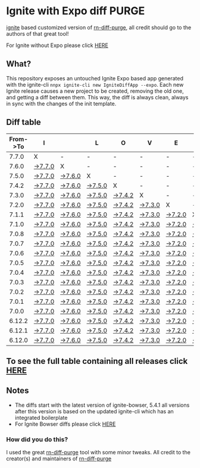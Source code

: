 # Ignite with Expo diff PURGE

[ignite](https://github.com/infinitered/ignite) based customized version of [rn-diff-purge](https://github.com/react-native-community/rn-diff-purge/), all credit should go to the authors of that great tool!

For Ignite without Expo please click [HERE](https://github.com/nirre7/ignite-diff-purge)

## What?

This repository exposes an untouched Ignite Expo based app generated with the ignite-cli
`nnpx ignite-cli new IgniteDiffApp --expo`. Each new Ignite release causes a new project to be created, removing the old one, and getting a diff between them. This way, the diff is always clean, always in sync with the changes of the init template.

## Diff table

| From->To | I                                                                                                 |                                                                                                   | L                                                                                                 | O                                                                                                 | V                                                                                                 | E                                                                                                 |                                                                                                   | D                                                                                                 | I                                                                                                 | F                                                                                                 | F                                                                                                 | S                                                                                                 |                                                                                                   |                                                                                                   |                                                                                                   |                                                                                                   |                                                                                                   |                                                                                                     |                                                                                                     |     |
| -------- | ------------------------------------------------------------------------------------------------- | ------------------------------------------------------------------------------------------------- | ------------------------------------------------------------------------------------------------- | ------------------------------------------------------------------------------------------------- | ------------------------------------------------------------------------------------------------- | ------------------------------------------------------------------------------------------------- | ------------------------------------------------------------------------------------------------- | ------------------------------------------------------------------------------------------------- | ------------------------------------------------------------------------------------------------- | ------------------------------------------------------------------------------------------------- | ------------------------------------------------------------------------------------------------- | ------------------------------------------------------------------------------------------------- | ------------------------------------------------------------------------------------------------- | ------------------------------------------------------------------------------------------------- | ------------------------------------------------------------------------------------------------- | ------------------------------------------------------------------------------------------------- | ------------------------------------------------------------------------------------------------- | --------------------------------------------------------------------------------------------------- | --------------------------------------------------------------------------------------------------- | --- |
| 7.7.0    | X                                                                                                 | -                                                                                                 | -                                                                                                 | -                                                                                                 | -                                                                                                 | -                                                                                                 | -                                                                                                 | -                                                                                                 | -                                                                                                 | -                                                                                                 | -                                                                                                 | -                                                                                                 | -                                                                                                 | -                                                                                                 | -                                                                                                 | -                                                                                                 | -                                                                                                 | -                                                                                                   | -                                                                                                   | -   |
| 7.6.0    | [->7.7.0](https://github.com/nirre7/ignite-expo-diff-purge/compare/release/7.6.0..release/7.7.0)  | X                                                                                                 | -                                                                                                 | -                                                                                                 | -                                                                                                 | -                                                                                                 | -                                                                                                 | -                                                                                                 | -                                                                                                 | -                                                                                                 | -                                                                                                 | -                                                                                                 | -                                                                                                 | -                                                                                                 | -                                                                                                 | -                                                                                                 | -                                                                                                 | -                                                                                                   | -                                                                                                   | -   |
| 7.5.0    | [->7.7.0](https://github.com/nirre7/ignite-expo-diff-purge/compare/release/7.5.0..release/7.7.0)  | [->7.6.0](https://github.com/nirre7/ignite-expo-diff-purge/compare/release/7.5.0..release/7.6.0)  | X                                                                                                 | -                                                                                                 | -                                                                                                 | -                                                                                                 | -                                                                                                 | -                                                                                                 | -                                                                                                 | -                                                                                                 | -                                                                                                 | -                                                                                                 | -                                                                                                 | -                                                                                                 | -                                                                                                 | -                                                                                                 | -                                                                                                 | -                                                                                                   | -                                                                                                   | -   |
| 7.4.2    | [->7.7.0](https://github.com/nirre7/ignite-expo-diff-purge/compare/release/7.4.2..release/7.7.0)  | [->7.6.0](https://github.com/nirre7/ignite-expo-diff-purge/compare/release/7.4.2..release/7.6.0)  | [->7.5.0](https://github.com/nirre7/ignite-expo-diff-purge/compare/release/7.4.2..release/7.5.0)  | X                                                                                                 | -                                                                                                 | -                                                                                                 | -                                                                                                 | -                                                                                                 | -                                                                                                 | -                                                                                                 | -                                                                                                 | -                                                                                                 | -                                                                                                 | -                                                                                                 | -                                                                                                 | -                                                                                                 | -                                                                                                 | -                                                                                                   | -                                                                                                   | -   |
| 7.3.0    | [->7.7.0](https://github.com/nirre7/ignite-expo-diff-purge/compare/release/7.3.0..release/7.7.0)  | [->7.6.0](https://github.com/nirre7/ignite-expo-diff-purge/compare/release/7.3.0..release/7.6.0)  | [->7.5.0](https://github.com/nirre7/ignite-expo-diff-purge/compare/release/7.3.0..release/7.5.0)  | [->7.4.2](https://github.com/nirre7/ignite-expo-diff-purge/compare/release/7.3.0..release/7.4.2)  | X                                                                                                 | -                                                                                                 | -                                                                                                 | -                                                                                                 | -                                                                                                 | -                                                                                                 | -                                                                                                 | -                                                                                                 | -                                                                                                 | -                                                                                                 | -                                                                                                 | -                                                                                                 | -                                                                                                 | -                                                                                                   | -                                                                                                   | -   |
| 7.2.0    | [->7.7.0](https://github.com/nirre7/ignite-expo-diff-purge/compare/release/7.2.0..release/7.7.0)  | [->7.6.0](https://github.com/nirre7/ignite-expo-diff-purge/compare/release/7.2.0..release/7.6.0)  | [->7.5.0](https://github.com/nirre7/ignite-expo-diff-purge/compare/release/7.2.0..release/7.5.0)  | [->7.4.2](https://github.com/nirre7/ignite-expo-diff-purge/compare/release/7.2.0..release/7.4.2)  | [->7.3.0](https://github.com/nirre7/ignite-expo-diff-purge/compare/release/7.2.0..release/7.3.0)  | X                                                                                                 | -                                                                                                 | -                                                                                                 | -                                                                                                 | -                                                                                                 | -                                                                                                 | -                                                                                                 | -                                                                                                 | -                                                                                                 | -                                                                                                 | -                                                                                                 | -                                                                                                 | -                                                                                                   | -                                                                                                   | -   |
| 7.1.1    | [->7.7.0](https://github.com/nirre7/ignite-expo-diff-purge/compare/release/7.1.1..release/7.7.0)  | [->7.6.0](https://github.com/nirre7/ignite-expo-diff-purge/compare/release/7.1.1..release/7.6.0)  | [->7.5.0](https://github.com/nirre7/ignite-expo-diff-purge/compare/release/7.1.1..release/7.5.0)  | [->7.4.2](https://github.com/nirre7/ignite-expo-diff-purge/compare/release/7.1.1..release/7.4.2)  | [->7.3.0](https://github.com/nirre7/ignite-expo-diff-purge/compare/release/7.1.1..release/7.3.0)  | [->7.2.0](https://github.com/nirre7/ignite-expo-diff-purge/compare/release/7.1.1..release/7.2.0)  | X                                                                                                 | -                                                                                                 | -                                                                                                 | -                                                                                                 | -                                                                                                 | -                                                                                                 | -                                                                                                 | -                                                                                                 | -                                                                                                 | -                                                                                                 | -                                                                                                 | -                                                                                                   | -                                                                                                   | -   |
| 7.1.0    | [->7.7.0](https://github.com/nirre7/ignite-expo-diff-purge/compare/release/7.1.0..release/7.7.0)  | [->7.6.0](https://github.com/nirre7/ignite-expo-diff-purge/compare/release/7.1.0..release/7.6.0)  | [->7.5.0](https://github.com/nirre7/ignite-expo-diff-purge/compare/release/7.1.0..release/7.5.0)  | [->7.4.2](https://github.com/nirre7/ignite-expo-diff-purge/compare/release/7.1.0..release/7.4.2)  | [->7.3.0](https://github.com/nirre7/ignite-expo-diff-purge/compare/release/7.1.0..release/7.3.0)  | [->7.2.0](https://github.com/nirre7/ignite-expo-diff-purge/compare/release/7.1.0..release/7.2.0)  | [->7.1.1](https://github.com/nirre7/ignite-expo-diff-purge/compare/release/7.1.0..release/7.1.1)  | X                                                                                                 | -                                                                                                 | -                                                                                                 | -                                                                                                 | -                                                                                                 | -                                                                                                 | -                                                                                                 | -                                                                                                 | -                                                                                                 | -                                                                                                 | -                                                                                                   | -                                                                                                   | -   |
| 7.0.8    | [->7.7.0](https://github.com/nirre7/ignite-expo-diff-purge/compare/release/7.0.8..release/7.7.0)  | [->7.6.0](https://github.com/nirre7/ignite-expo-diff-purge/compare/release/7.0.8..release/7.6.0)  | [->7.5.0](https://github.com/nirre7/ignite-expo-diff-purge/compare/release/7.0.8..release/7.5.0)  | [->7.4.2](https://github.com/nirre7/ignite-expo-diff-purge/compare/release/7.0.8..release/7.4.2)  | [->7.3.0](https://github.com/nirre7/ignite-expo-diff-purge/compare/release/7.0.8..release/7.3.0)  | [->7.2.0](https://github.com/nirre7/ignite-expo-diff-purge/compare/release/7.0.8..release/7.2.0)  | [->7.1.1](https://github.com/nirre7/ignite-expo-diff-purge/compare/release/7.0.8..release/7.1.1)  | [->7.1.0](https://github.com/nirre7/ignite-expo-diff-purge/compare/release/7.0.8..release/7.1.0)  | X                                                                                                 | -                                                                                                 | -                                                                                                 | -                                                                                                 | -                                                                                                 | -                                                                                                 | -                                                                                                 | -                                                                                                 | -                                                                                                 | -                                                                                                   | -                                                                                                   | -   |
| 7.0.7    | [->7.7.0](https://github.com/nirre7/ignite-expo-diff-purge/compare/release/7.0.7..release/7.7.0)  | [->7.6.0](https://github.com/nirre7/ignite-expo-diff-purge/compare/release/7.0.7..release/7.6.0)  | [->7.5.0](https://github.com/nirre7/ignite-expo-diff-purge/compare/release/7.0.7..release/7.5.0)  | [->7.4.2](https://github.com/nirre7/ignite-expo-diff-purge/compare/release/7.0.7..release/7.4.2)  | [->7.3.0](https://github.com/nirre7/ignite-expo-diff-purge/compare/release/7.0.7..release/7.3.0)  | [->7.2.0](https://github.com/nirre7/ignite-expo-diff-purge/compare/release/7.0.7..release/7.2.0)  | [->7.1.1](https://github.com/nirre7/ignite-expo-diff-purge/compare/release/7.0.7..release/7.1.1)  | [->7.1.0](https://github.com/nirre7/ignite-expo-diff-purge/compare/release/7.0.7..release/7.1.0)  | [->7.0.8](https://github.com/nirre7/ignite-expo-diff-purge/compare/release/7.0.7..release/7.0.8)  | X                                                                                                 | -                                                                                                 | -                                                                                                 | -                                                                                                 | -                                                                                                 | -                                                                                                 | -                                                                                                 | -                                                                                                 | -                                                                                                   | -                                                                                                   | -   |
| 7.0.6    | [->7.7.0](https://github.com/nirre7/ignite-expo-diff-purge/compare/release/7.0.6..release/7.7.0)  | [->7.6.0](https://github.com/nirre7/ignite-expo-diff-purge/compare/release/7.0.6..release/7.6.0)  | [->7.5.0](https://github.com/nirre7/ignite-expo-diff-purge/compare/release/7.0.6..release/7.5.0)  | [->7.4.2](https://github.com/nirre7/ignite-expo-diff-purge/compare/release/7.0.6..release/7.4.2)  | [->7.3.0](https://github.com/nirre7/ignite-expo-diff-purge/compare/release/7.0.6..release/7.3.0)  | [->7.2.0](https://github.com/nirre7/ignite-expo-diff-purge/compare/release/7.0.6..release/7.2.0)  | [->7.1.1](https://github.com/nirre7/ignite-expo-diff-purge/compare/release/7.0.6..release/7.1.1)  | [->7.1.0](https://github.com/nirre7/ignite-expo-diff-purge/compare/release/7.0.6..release/7.1.0)  | [->7.0.8](https://github.com/nirre7/ignite-expo-diff-purge/compare/release/7.0.6..release/7.0.8)  | [->7.0.7](https://github.com/nirre7/ignite-expo-diff-purge/compare/release/7.0.6..release/7.0.7)  | X                                                                                                 | -                                                                                                 | -                                                                                                 | -                                                                                                 | -                                                                                                 | -                                                                                                 | -                                                                                                 | -                                                                                                   | -                                                                                                   | -   |
| 7.0.5    | [->7.7.0](https://github.com/nirre7/ignite-expo-diff-purge/compare/release/7.0.5..release/7.7.0)  | [->7.6.0](https://github.com/nirre7/ignite-expo-diff-purge/compare/release/7.0.5..release/7.6.0)  | [->7.5.0](https://github.com/nirre7/ignite-expo-diff-purge/compare/release/7.0.5..release/7.5.0)  | [->7.4.2](https://github.com/nirre7/ignite-expo-diff-purge/compare/release/7.0.5..release/7.4.2)  | [->7.3.0](https://github.com/nirre7/ignite-expo-diff-purge/compare/release/7.0.5..release/7.3.0)  | [->7.2.0](https://github.com/nirre7/ignite-expo-diff-purge/compare/release/7.0.5..release/7.2.0)  | [->7.1.1](https://github.com/nirre7/ignite-expo-diff-purge/compare/release/7.0.5..release/7.1.1)  | [->7.1.0](https://github.com/nirre7/ignite-expo-diff-purge/compare/release/7.0.5..release/7.1.0)  | [->7.0.8](https://github.com/nirre7/ignite-expo-diff-purge/compare/release/7.0.5..release/7.0.8)  | [->7.0.7](https://github.com/nirre7/ignite-expo-diff-purge/compare/release/7.0.5..release/7.0.7)  | [->7.0.6](https://github.com/nirre7/ignite-expo-diff-purge/compare/release/7.0.5..release/7.0.6)  | X                                                                                                 | -                                                                                                 | -                                                                                                 | -                                                                                                 | -                                                                                                 | -                                                                                                 | -                                                                                                   | -                                                                                                   | -   |
| 7.0.4    | [->7.7.0](https://github.com/nirre7/ignite-expo-diff-purge/compare/release/7.0.4..release/7.7.0)  | [->7.6.0](https://github.com/nirre7/ignite-expo-diff-purge/compare/release/7.0.4..release/7.6.0)  | [->7.5.0](https://github.com/nirre7/ignite-expo-diff-purge/compare/release/7.0.4..release/7.5.0)  | [->7.4.2](https://github.com/nirre7/ignite-expo-diff-purge/compare/release/7.0.4..release/7.4.2)  | [->7.3.0](https://github.com/nirre7/ignite-expo-diff-purge/compare/release/7.0.4..release/7.3.0)  | [->7.2.0](https://github.com/nirre7/ignite-expo-diff-purge/compare/release/7.0.4..release/7.2.0)  | [->7.1.1](https://github.com/nirre7/ignite-expo-diff-purge/compare/release/7.0.4..release/7.1.1)  | [->7.1.0](https://github.com/nirre7/ignite-expo-diff-purge/compare/release/7.0.4..release/7.1.0)  | [->7.0.8](https://github.com/nirre7/ignite-expo-diff-purge/compare/release/7.0.4..release/7.0.8)  | [->7.0.7](https://github.com/nirre7/ignite-expo-diff-purge/compare/release/7.0.4..release/7.0.7)  | [->7.0.6](https://github.com/nirre7/ignite-expo-diff-purge/compare/release/7.0.4..release/7.0.6)  | [->7.0.5](https://github.com/nirre7/ignite-expo-diff-purge/compare/release/7.0.4..release/7.0.5)  | X                                                                                                 | -                                                                                                 | -                                                                                                 | -                                                                                                 | -                                                                                                 | -                                                                                                   | -                                                                                                   | -   |
| 7.0.3    | [->7.7.0](https://github.com/nirre7/ignite-expo-diff-purge/compare/release/7.0.3..release/7.7.0)  | [->7.6.0](https://github.com/nirre7/ignite-expo-diff-purge/compare/release/7.0.3..release/7.6.0)  | [->7.5.0](https://github.com/nirre7/ignite-expo-diff-purge/compare/release/7.0.3..release/7.5.0)  | [->7.4.2](https://github.com/nirre7/ignite-expo-diff-purge/compare/release/7.0.3..release/7.4.2)  | [->7.3.0](https://github.com/nirre7/ignite-expo-diff-purge/compare/release/7.0.3..release/7.3.0)  | [->7.2.0](https://github.com/nirre7/ignite-expo-diff-purge/compare/release/7.0.3..release/7.2.0)  | [->7.1.1](https://github.com/nirre7/ignite-expo-diff-purge/compare/release/7.0.3..release/7.1.1)  | [->7.1.0](https://github.com/nirre7/ignite-expo-diff-purge/compare/release/7.0.3..release/7.1.0)  | [->7.0.8](https://github.com/nirre7/ignite-expo-diff-purge/compare/release/7.0.3..release/7.0.8)  | [->7.0.7](https://github.com/nirre7/ignite-expo-diff-purge/compare/release/7.0.3..release/7.0.7)  | [->7.0.6](https://github.com/nirre7/ignite-expo-diff-purge/compare/release/7.0.3..release/7.0.6)  | [->7.0.5](https://github.com/nirre7/ignite-expo-diff-purge/compare/release/7.0.3..release/7.0.5)  | [->7.0.4](https://github.com/nirre7/ignite-expo-diff-purge/compare/release/7.0.3..release/7.0.4)  | X                                                                                                 | -                                                                                                 | -                                                                                                 | -                                                                                                 | -                                                                                                   | -                                                                                                   | -   |
| 7.0.2    | [->7.7.0](https://github.com/nirre7/ignite-expo-diff-purge/compare/release/7.0.2..release/7.7.0)  | [->7.6.0](https://github.com/nirre7/ignite-expo-diff-purge/compare/release/7.0.2..release/7.6.0)  | [->7.5.0](https://github.com/nirre7/ignite-expo-diff-purge/compare/release/7.0.2..release/7.5.0)  | [->7.4.2](https://github.com/nirre7/ignite-expo-diff-purge/compare/release/7.0.2..release/7.4.2)  | [->7.3.0](https://github.com/nirre7/ignite-expo-diff-purge/compare/release/7.0.2..release/7.3.0)  | [->7.2.0](https://github.com/nirre7/ignite-expo-diff-purge/compare/release/7.0.2..release/7.2.0)  | [->7.1.1](https://github.com/nirre7/ignite-expo-diff-purge/compare/release/7.0.2..release/7.1.1)  | [->7.1.0](https://github.com/nirre7/ignite-expo-diff-purge/compare/release/7.0.2..release/7.1.0)  | [->7.0.8](https://github.com/nirre7/ignite-expo-diff-purge/compare/release/7.0.2..release/7.0.8)  | [->7.0.7](https://github.com/nirre7/ignite-expo-diff-purge/compare/release/7.0.2..release/7.0.7)  | [->7.0.6](https://github.com/nirre7/ignite-expo-diff-purge/compare/release/7.0.2..release/7.0.6)  | [->7.0.5](https://github.com/nirre7/ignite-expo-diff-purge/compare/release/7.0.2..release/7.0.5)  | [->7.0.4](https://github.com/nirre7/ignite-expo-diff-purge/compare/release/7.0.2..release/7.0.4)  | [->7.0.3](https://github.com/nirre7/ignite-expo-diff-purge/compare/release/7.0.2..release/7.0.3)  | X                                                                                                 | -                                                                                                 | -                                                                                                 | -                                                                                                   | -                                                                                                   | -   |
| 7.0.1    | [->7.7.0](https://github.com/nirre7/ignite-expo-diff-purge/compare/release/7.0.1..release/7.7.0)  | [->7.6.0](https://github.com/nirre7/ignite-expo-diff-purge/compare/release/7.0.1..release/7.6.0)  | [->7.5.0](https://github.com/nirre7/ignite-expo-diff-purge/compare/release/7.0.1..release/7.5.0)  | [->7.4.2](https://github.com/nirre7/ignite-expo-diff-purge/compare/release/7.0.1..release/7.4.2)  | [->7.3.0](https://github.com/nirre7/ignite-expo-diff-purge/compare/release/7.0.1..release/7.3.0)  | [->7.2.0](https://github.com/nirre7/ignite-expo-diff-purge/compare/release/7.0.1..release/7.2.0)  | [->7.1.1](https://github.com/nirre7/ignite-expo-diff-purge/compare/release/7.0.1..release/7.1.1)  | [->7.1.0](https://github.com/nirre7/ignite-expo-diff-purge/compare/release/7.0.1..release/7.1.0)  | [->7.0.8](https://github.com/nirre7/ignite-expo-diff-purge/compare/release/7.0.1..release/7.0.8)  | [->7.0.7](https://github.com/nirre7/ignite-expo-diff-purge/compare/release/7.0.1..release/7.0.7)  | [->7.0.6](https://github.com/nirre7/ignite-expo-diff-purge/compare/release/7.0.1..release/7.0.6)  | [->7.0.5](https://github.com/nirre7/ignite-expo-diff-purge/compare/release/7.0.1..release/7.0.5)  | [->7.0.4](https://github.com/nirre7/ignite-expo-diff-purge/compare/release/7.0.1..release/7.0.4)  | [->7.0.3](https://github.com/nirre7/ignite-expo-diff-purge/compare/release/7.0.1..release/7.0.3)  | [->7.0.2](https://github.com/nirre7/ignite-expo-diff-purge/compare/release/7.0.1..release/7.0.2)  | X                                                                                                 | -                                                                                                 | -                                                                                                   | -                                                                                                   | -   |
| 7.0.0    | [->7.7.0](https://github.com/nirre7/ignite-expo-diff-purge/compare/release/7.0.0..release/7.7.0)  | [->7.6.0](https://github.com/nirre7/ignite-expo-diff-purge/compare/release/7.0.0..release/7.6.0)  | [->7.5.0](https://github.com/nirre7/ignite-expo-diff-purge/compare/release/7.0.0..release/7.5.0)  | [->7.4.2](https://github.com/nirre7/ignite-expo-diff-purge/compare/release/7.0.0..release/7.4.2)  | [->7.3.0](https://github.com/nirre7/ignite-expo-diff-purge/compare/release/7.0.0..release/7.3.0)  | [->7.2.0](https://github.com/nirre7/ignite-expo-diff-purge/compare/release/7.0.0..release/7.2.0)  | [->7.1.1](https://github.com/nirre7/ignite-expo-diff-purge/compare/release/7.0.0..release/7.1.1)  | [->7.1.0](https://github.com/nirre7/ignite-expo-diff-purge/compare/release/7.0.0..release/7.1.0)  | [->7.0.8](https://github.com/nirre7/ignite-expo-diff-purge/compare/release/7.0.0..release/7.0.8)  | [->7.0.7](https://github.com/nirre7/ignite-expo-diff-purge/compare/release/7.0.0..release/7.0.7)  | [->7.0.6](https://github.com/nirre7/ignite-expo-diff-purge/compare/release/7.0.0..release/7.0.6)  | [->7.0.5](https://github.com/nirre7/ignite-expo-diff-purge/compare/release/7.0.0..release/7.0.5)  | [->7.0.4](https://github.com/nirre7/ignite-expo-diff-purge/compare/release/7.0.0..release/7.0.4)  | [->7.0.3](https://github.com/nirre7/ignite-expo-diff-purge/compare/release/7.0.0..release/7.0.3)  | [->7.0.2](https://github.com/nirre7/ignite-expo-diff-purge/compare/release/7.0.0..release/7.0.2)  | [->7.0.1](https://github.com/nirre7/ignite-expo-diff-purge/compare/release/7.0.0..release/7.0.1)  | X                                                                                                 | -                                                                                                   | -                                                                                                   | -   |
| 6.12.2   | [->7.7.0](https://github.com/nirre7/ignite-expo-diff-purge/compare/release/6.12.2..release/7.7.0) | [->7.6.0](https://github.com/nirre7/ignite-expo-diff-purge/compare/release/6.12.2..release/7.6.0) | [->7.5.0](https://github.com/nirre7/ignite-expo-diff-purge/compare/release/6.12.2..release/7.5.0) | [->7.4.2](https://github.com/nirre7/ignite-expo-diff-purge/compare/release/6.12.2..release/7.4.2) | [->7.3.0](https://github.com/nirre7/ignite-expo-diff-purge/compare/release/6.12.2..release/7.3.0) | [->7.2.0](https://github.com/nirre7/ignite-expo-diff-purge/compare/release/6.12.2..release/7.2.0) | [->7.1.1](https://github.com/nirre7/ignite-expo-diff-purge/compare/release/6.12.2..release/7.1.1) | [->7.1.0](https://github.com/nirre7/ignite-expo-diff-purge/compare/release/6.12.2..release/7.1.0) | [->7.0.8](https://github.com/nirre7/ignite-expo-diff-purge/compare/release/6.12.2..release/7.0.8) | [->7.0.7](https://github.com/nirre7/ignite-expo-diff-purge/compare/release/6.12.2..release/7.0.7) | [->7.0.6](https://github.com/nirre7/ignite-expo-diff-purge/compare/release/6.12.2..release/7.0.6) | [->7.0.5](https://github.com/nirre7/ignite-expo-diff-purge/compare/release/6.12.2..release/7.0.5) | [->7.0.4](https://github.com/nirre7/ignite-expo-diff-purge/compare/release/6.12.2..release/7.0.4) | [->7.0.3](https://github.com/nirre7/ignite-expo-diff-purge/compare/release/6.12.2..release/7.0.3) | [->7.0.2](https://github.com/nirre7/ignite-expo-diff-purge/compare/release/6.12.2..release/7.0.2) | [->7.0.1](https://github.com/nirre7/ignite-expo-diff-purge/compare/release/6.12.2..release/7.0.1) | [->7.0.0](https://github.com/nirre7/ignite-expo-diff-purge/compare/release/6.12.2..release/7.0.0) | X                                                                                                   | -                                                                                                   | -   |
| 6.12.1   | [->7.7.0](https://github.com/nirre7/ignite-expo-diff-purge/compare/release/6.12.1..release/7.7.0) | [->7.6.0](https://github.com/nirre7/ignite-expo-diff-purge/compare/release/6.12.1..release/7.6.0) | [->7.5.0](https://github.com/nirre7/ignite-expo-diff-purge/compare/release/6.12.1..release/7.5.0) | [->7.4.2](https://github.com/nirre7/ignite-expo-diff-purge/compare/release/6.12.1..release/7.4.2) | [->7.3.0](https://github.com/nirre7/ignite-expo-diff-purge/compare/release/6.12.1..release/7.3.0) | [->7.2.0](https://github.com/nirre7/ignite-expo-diff-purge/compare/release/6.12.1..release/7.2.0) | [->7.1.1](https://github.com/nirre7/ignite-expo-diff-purge/compare/release/6.12.1..release/7.1.1) | [->7.1.0](https://github.com/nirre7/ignite-expo-diff-purge/compare/release/6.12.1..release/7.1.0) | [->7.0.8](https://github.com/nirre7/ignite-expo-diff-purge/compare/release/6.12.1..release/7.0.8) | [->7.0.7](https://github.com/nirre7/ignite-expo-diff-purge/compare/release/6.12.1..release/7.0.7) | [->7.0.6](https://github.com/nirre7/ignite-expo-diff-purge/compare/release/6.12.1..release/7.0.6) | [->7.0.5](https://github.com/nirre7/ignite-expo-diff-purge/compare/release/6.12.1..release/7.0.5) | [->7.0.4](https://github.com/nirre7/ignite-expo-diff-purge/compare/release/6.12.1..release/7.0.4) | [->7.0.3](https://github.com/nirre7/ignite-expo-diff-purge/compare/release/6.12.1..release/7.0.3) | [->7.0.2](https://github.com/nirre7/ignite-expo-diff-purge/compare/release/6.12.1..release/7.0.2) | [->7.0.1](https://github.com/nirre7/ignite-expo-diff-purge/compare/release/6.12.1..release/7.0.1) | [->7.0.0](https://github.com/nirre7/ignite-expo-diff-purge/compare/release/6.12.1..release/7.0.0) | [->6.12.2](https://github.com/nirre7/ignite-expo-diff-purge/compare/release/6.12.1..release/6.12.2) | X                                                                                                   | -   |
| 6.12.0   | [->7.7.0](https://github.com/nirre7/ignite-expo-diff-purge/compare/release/6.12.0..release/7.7.0) | [->7.6.0](https://github.com/nirre7/ignite-expo-diff-purge/compare/release/6.12.0..release/7.6.0) | [->7.5.0](https://github.com/nirre7/ignite-expo-diff-purge/compare/release/6.12.0..release/7.5.0) | [->7.4.2](https://github.com/nirre7/ignite-expo-diff-purge/compare/release/6.12.0..release/7.4.2) | [->7.3.0](https://github.com/nirre7/ignite-expo-diff-purge/compare/release/6.12.0..release/7.3.0) | [->7.2.0](https://github.com/nirre7/ignite-expo-diff-purge/compare/release/6.12.0..release/7.2.0) | [->7.1.1](https://github.com/nirre7/ignite-expo-diff-purge/compare/release/6.12.0..release/7.1.1) | [->7.1.0](https://github.com/nirre7/ignite-expo-diff-purge/compare/release/6.12.0..release/7.1.0) | [->7.0.8](https://github.com/nirre7/ignite-expo-diff-purge/compare/release/6.12.0..release/7.0.8) | [->7.0.7](https://github.com/nirre7/ignite-expo-diff-purge/compare/release/6.12.0..release/7.0.7) | [->7.0.6](https://github.com/nirre7/ignite-expo-diff-purge/compare/release/6.12.0..release/7.0.6) | [->7.0.5](https://github.com/nirre7/ignite-expo-diff-purge/compare/release/6.12.0..release/7.0.5) | [->7.0.4](https://github.com/nirre7/ignite-expo-diff-purge/compare/release/6.12.0..release/7.0.4) | [->7.0.3](https://github.com/nirre7/ignite-expo-diff-purge/compare/release/6.12.0..release/7.0.3) | [->7.0.2](https://github.com/nirre7/ignite-expo-diff-purge/compare/release/6.12.0..release/7.0.2) | [->7.0.1](https://github.com/nirre7/ignite-expo-diff-purge/compare/release/6.12.0..release/7.0.1) | [->7.0.0](https://github.com/nirre7/ignite-expo-diff-purge/compare/release/6.12.0..release/7.0.0) | [->6.12.2](https://github.com/nirre7/ignite-expo-diff-purge/compare/release/6.12.0..release/6.12.2) | [->6.12.1](https://github.com/nirre7/ignite-expo-diff-purge/compare/release/6.12.0..release/6.12.1) | X   |

## To see the full table containing all releases click [HERE](https://nirre7.github.io/ignite-expo-diff-purge/)

## Notes

- The diffs start with the latest version of ignite-bowser, 5.4.1 all versions after this version is based on the updated ignite-cli which has an integrated boilerplate
- For Ignite Bowser diffs please click [HERE](https://github.com/nirre7/ignite-bowser-diff-purge)

### How did you do this?

I used the great [rn-diff-purge](https://github.com/react-native-community/rn-diff-purge/) tool with some minor tweaks.
All credit to the creator(s) and maintainers of [rn-diff-purge](https://github.com/react-native-community/rn-diff-purge/)

